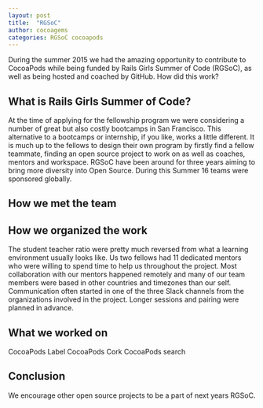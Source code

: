 ```yaml
---
layout: post
title:  "RGSoC"
author: cocoagems
categories: RGSoC cocoapods
---
```


During the summer 2015 we had the amazing opportunity to contribute to CocoaPods while being funded by Rails Girls Summer of Code (RGSoC), as well as being hosted and coached by GitHub. How did this work?

<!-- more -->

## What is Rails Girls Summer of Code?

At the time of applying for the fellowship program we were considering a number of great but also costly bootcamps in San Francisco. This alternative to a bootcamps or internship, if you like, works a little different. It is much up to the fellows to design their own program by firstly find a fellow teammate, finding an open source project to work on as well as coaches, mentors and workspace. RGSoC have been around for three years aiming to bring more diversity into Open Source. During this Summer 16 teams were sponsored globally.

## How we met the team

## How we organized the work

The student teacher ratio were pretty much reversed from what a learning environment usually looks like. Us two fellows had 11 dedicated mentors who were willing to spend time to help us throughout the project. Most collaboration with our mentors happened remotely and many of our team members were based in other countries and timezones than our self. Communication often started in one of the three Slack channels from the organizations involved in the project. Longer sessions and pairing were planned in advance.

## What we worked on

CocoaPods Label
CocoaPods Cork
CocoaPods search

## Conclusion

We encourage other open source projects to be a part of next years RGSoC.
